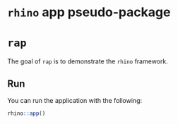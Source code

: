 `rhino` app pseudo-package
================

# `rap`

The goal of `rap` is to demonstrate the `rhino` framework.

## Run

You can run the application with the following:

``` r
rhino::app()
```

